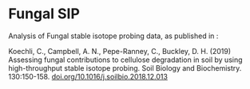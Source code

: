 # Fungal SIP

Analysis of Fungal stable isotope probing data, as published in :

Koechli, C., Campbell, A. N., Pepe-Ranney, C., Buckley, D. H. (2019) Assessing fungal contributions to cellulose degradation in soil by using high-throughput stable isotope probing. Soil Biology and Biochemistry. 130:150-158. 
[doi.org/10.1016/j.soilbio.2018.12.013](https://www.sciencedirect.com/science/article/abs/pii/S0038071718304231?via%3Dihub)
